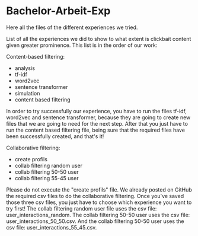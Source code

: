 # Bachelor-Arbeit-Exp
Here all the files of the different experiences we tried.

List of all the experiences we did to show to what extent is clickbait content given greater prominence. This list is in the order of our work: 

Content-based filtering:
- analysis
- tf-idf
- word2vec
- sentence transformer
- simulation
- content based filtering

In order to try successfully our experience, you have to run the files tf-idf, word2vec and sentence transformer, because they are going to create new files that we are going to need for the next step. After that you just have to run the content based filtering file, being sure that the required files have been successfully created, and that's it! 

Collaborative filtering:
- create profils
- collab filtering random user
- collab filtering 50-50 user
- collab filtering 55-45 user

Please do not execute the "create profils" file. We already posted on GitHub the required csv files to do the collaborative filtering. Once you've saved those three csv files, you just have to choose which experience you want to try first! The collab filtering random user file uses the csv file: user_interactions_random. The collab filtering 50-50 user uses the csv file: user_interactions_50_50.csv. And the collab filtering 50-50 user uses the csv file: user_interactions_55_45.csv.
